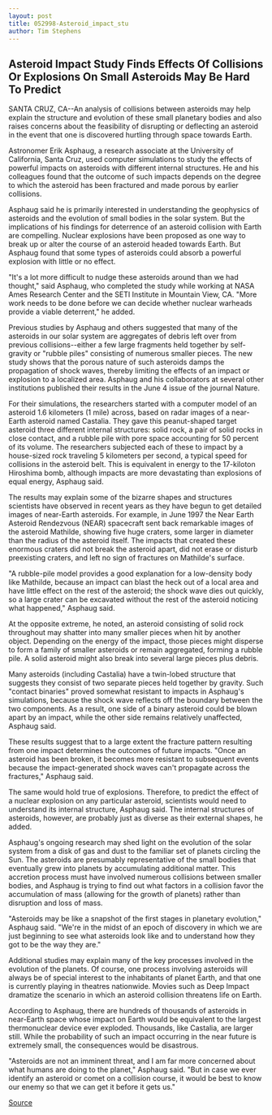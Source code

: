 ```yaml
---
layout: post
title: 052998-Asteroid_impact_stu
author: Tim Stephens
---
```


## Asteroid Impact Study Finds Effects Of Collisions Or Explosions On Small Asteroids May Be Hard To Predict

SANTA CRUZ, CA--An analysis of collisions between asteroids may help explain the structure and evolution of these small planetary bodies and also raises concerns about the feasibility of disrupting or deflecting an asteroid in the event that one is discovered hurtling through space towards Earth.

Astronomer Erik Asphaug, a research associate at the University of California, Santa Cruz, used computer simulations to study the effects of powerful impacts on asteroids with different internal structures. He and his colleagues found that the outcome of such impacts depends on the degree to which the asteroid has been fractured and made porous by earlier collisions.

Asphaug said he is primarily interested in understanding the geophysics of asteroids and the evolution of small bodies in the solar system. But the implications of his findings for deterrence of an asteroid collision with Earth are compelling. Nuclear explosions have been proposed as one way to break up or alter the course of an asteroid headed towards Earth. But Asphaug found that some types of asteroids could absorb a powerful explosion with little or no effect.

"It's a lot more difficult to nudge these asteroids around than we had thought," said Asphaug, who completed the study while working at NASA Ames Research Center and the SETI Institute in Mountain View, CA. "More work needs to be done before we can decide whether nuclear warheads provide a viable deterrent," he added.

Previous studies by Asphaug and others suggested that many of the asteroids in our solar system are aggregates of debris left over from previous collisions--either a few large fragments held together by self-gravity or "rubble piles" consisting of numerous smaller pieces. The new study shows that the porous nature of such asteroids damps the propagation of shock waves, thereby limiting the effects of an impact or explosion to a localized area. Asphaug and his collaborators at several other institutions published their results in the June 4 issue of the journal Nature.

For their simulations, the researchers started with a computer model of an asteroid 1.6 kilometers (1 mile) across, based on radar images of a near-Earth asteroid named Castalia. They gave this peanut-shaped target asteroid three different internal structures: solid rock, a pair of solid rocks in close contact, and a rubble pile with pore space accounting for 50 percent of its volume. The researchers subjected each of these to impact by a house-sized rock traveling 5 kilometers per second, a typical speed for collisions in the asteroid belt. This is equivalent in energy to the 17-kiloton Hiroshima bomb, although impacts are more devastating than explosions of equal energy, Asphaug said.

The results may explain some of the bizarre shapes and structures scientists have observed in recent years as they have begun to get detailed images of near-Earth asteroids. For example, in June 1997 the Near Earth Asteroid Rendezvous (NEAR) spacecraft sent back remarkable images of the asteroid Mathilde, showing five huge craters, some larger in diameter than the radius of the asteroid itself. The impacts that created these enormous craters did not break the asteroid apart, did not erase or disturb preexisting craters, and left no sign of fractures on Mathilde's surface.

"A rubble-pile model provides a good explanation for a low-density body like Mathilde, because an impact can blast the heck out of a local area and have little effect on the rest of the asteroid; the shock wave dies out quickly, so a large crater can be excavated without the rest of the asteroid noticing what happened," Asphaug said.

At the opposite extreme, he noted, an asteroid consisting of solid rock throughout may shatter into many smaller pieces when hit by another object. Depending on the energy of the impact, those pieces might disperse to form a family of smaller asteroids or remain aggregated, forming a rubble pile. A solid asteroid might also break into several large pieces plus debris.

Many asteroids (including Castalia) have a twin-lobed structure that suggests they consist of two separate pieces held together by gravity. Such "contact binaries" proved somewhat resistant to impacts in Asphaug's simulations, because the shock wave reflects off the boundary between the two components. As a result, one side of a binary asteroid could be blown apart by an impact, while the other side remains relatively unaffected, Asphaug said.

These results suggest that to a large extent the fracture pattern resulting from one impact determines the outcomes of future impacts. "Once an asteroid has been broken, it becomes more resistant to subsequent events because the impact-generated shock waves can't propagate across the fractures," Asphaug said.

The same would hold true of explosions. Therefore, to predict the effect of a nuclear explosion on any particular asteroid, scientists would need to understand its internal structure, Asphaug said. The internal structures of asteroids, however, are probably just as diverse as their external shapes, he added.

Asphaug's ongoing research may shed light on the evolution of the solar system from a disk of gas and dust to the familiar set of planets circling the Sun. The asteroids are presumably representative of the small bodies that eventually grew into planets by accumulating additional matter. This accretion process must have involved numerous collisions between smaller bodies, and Asphaug is trying to find out what factors in a collision favor the accumulation of mass (allowing for the growth of planets) rather than disruption and loss of mass.

"Asteroids may be like a snapshot of the first stages in planetary evolution," Asphaug said. "We're in the midst of an epoch of discovery in which we are just beginning to see what asteroids look like and to understand how they got to be the way they are."

Additional studies may explain many of the key processes involved in the evolution of the planets. Of course, one process involving asteroids will always be of special interest to the inhabitants of planet Earth, and that one is currently playing in theatres nationwide. Movies such as Deep Impact dramatize the scenario in which an asteroid collision threatens life on Earth.

According to Asphaug, there are hundreds of thousands of asteroids in near-Earth space whose impact on Earth would be equivalent to the largest thermonuclear device ever exploded. Thousands, like Castalia, are larger still. While the probability of such an impact occurring in the near future is extremely small, the consequences would be disastrous.

"Asteroids are not an imminent threat, and I am far more concerned about what humans are doing to the planet," Asphaug said. "But in case we ever identify an asteroid or comet on a collision course, it would be best to know our enemy so that we can get it before it gets us."

[Source](http://www1.ucsc.edu/news_events/press_releases/archive/97-98/05-98/052998-Asteroid_impact_stu.html "Permalink to 052998-Asteroid_impact_stu")
